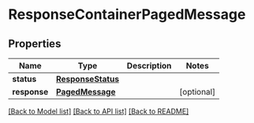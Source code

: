 # ResponseContainerPagedMessage

## Properties
Name | Type | Description | Notes
------------ | ------------- | ------------- | -------------
**status** | [**ResponseStatus**](ResponseStatus.md) |  | 
**response** | [**PagedMessage**](PagedMessage.md) |  | [optional] 

[[Back to Model list]](../README.md#documentation-for-models) [[Back to API list]](../README.md#documentation-for-api-endpoints) [[Back to README]](../README.md)



